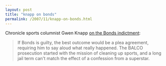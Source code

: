 ```yaml
---
layout: post
title: "knapp on bonds"
permalink: /2007/11/knapp-on-bonds.html
---
```


<p>Chronicle sports columnist Gwen Knapp <a href="http://www.sfgate.com/cgi-bin/article.cgi?file=/c/a/2007/11/16/MN3STDMPH.DTL">on the Bonds indictment</a>:

</p>

<blockquote cite="http://www.sfgate.com/cgi-bin/article.cgi?file=/c/a/2007/11/16/MN3STDMPH.DTL"><p>If Bonds is guilty, the best outcome would be a plea agreement, requiring him to say aloud what really happened. The BALCO prosecution started with the mission of cleaning up sports, and a long jail term can't match the effect of a confession from a superstar.</p></blockquote>



